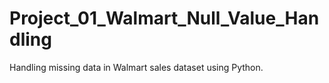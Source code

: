 # Project_01_Walmart_Null_Value_Handling
Handling missing data in Walmart sales dataset using Python.
